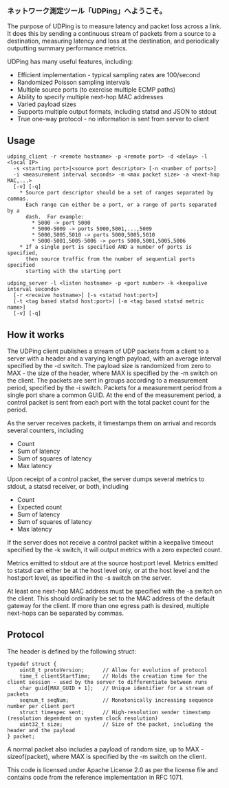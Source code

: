 ### ネットワーク測定ツール「UDPing」へようこそ。

The purpose of UDPing is to measure latency and packet loss across a link.  It does this by sending a continuous stream of packets from a source to a destination, measuring latency and loss at the destination, and periodically outputting summary performance metrics.

UDPing has many useful features, including:
* Efficient implementation - typical sampling rates are 100/second
* Randomized Poisson sampling intervals
* Multiple source ports (to exercise multiple ECMP paths)
* Ability to specify multiple next-hop MAC addresses
* Varied payload sizes
* Supports multiple output formats, including statsd and JSON to stdout 
* True one-way protocol - no information is sent from server to client

## Usage

    udping_client -r <remote hostname> -p <remote port> -d <delay> -l <local IP>
      -s <starting port>|<source port descriptor> [-n <number of ports>]
      -i <measurement interval seconds> -m <max packet size> -a <next-hop MAC,...>
      [-v] [-q]
        * Source port descriptor should be a set of ranges separated by commas.
          Each range can either be a port, or a range of ports separated by a
          dash.  For example:
            * 5000 -> port 5000
            * 5000-5009 -> ports 5000,5001,...,5009
            * 5000,5005,5010 -> ports 5000,5005,5010
            * 5000-5001,5005-5006 -> ports 5000,5001,5005,5006
        * If a single port is specified AND a number of ports is specified,
          then source traffic from the number of sequential ports specified
          starting with the starting port

    udping_server -l <listen hostname> -p <port number> -k <keepalive interval seconds>
      [-r <receive hostname>] [-s <statsd host:port>]
      [-t <tag based statsd host:port>] [-m <tag based statsd metric name>]
      [-v] [-q]

## How it works

The UDPing client publishes a stream of UDP packets from a client to a server with a header and a varying length payload, with an average interval specified by the -d switch.  The payload size is randomized from zero to MAX - the size of the header, where MAX is specified by the -m switch on the client.  The packets are sent in groups according to a measurement period, specified by the -i switch.  Packets for a measurement period from a single port share a common GUID.  At the end of the measurement period, a control packet is sent from each port with the total packet count for the period.

As the server receives packets, it timestamps them on arrival and records several counters, including
* Count
* Sum of latency
* Sum of squares of latency
* Max latency

Upon receipt of a control packet, the server dumps several metrics to stdout, a statsd receiver, or both, including
* Count
* Expected count
* Sum of latency
* Sum of squares of latency
* Max latency

If the server does not receive a control packet within a keepalive timeout specified by the -k switch, it will output metrics with a zero expected count.

Metrics emitted to stdout are at the source host:port level.  Metrics emitted to statsd can either be at the host level only, or at the host level and the host:port level, as specified in the -s switch on the server.

At least one next-hop MAC address must be specified with the -a switch on the client.  This should ordinarily be set to the MAC address of the default gateway for the client.  If more than one egress path is desired, multiple next-hops can be separated by commas.

## Protocol

The header is defined by the following struct:

    typedef struct {
        uint8_t protoVersion;      // Allow for evolution of protocol
        time_t clientStartTime;    // Holds the creation time for the client session - used by the server to differentiate between runs
        char guid[MAX_GUID + 1];   // Unique identifier for a stream of packets
        seqnum_t seqNum;           // Monotonically increasing sequence number per client port
        struct timespec sent;      // High-resolution sender timestamp (resolution dependent on system clock resolution)
        uint32_t size;             // Size of the packet, including the header and the payload
    } packet;

A normal packet also includes a payload of random size, up to MAX - sizeof(packet), where MAX is specified by the -m switch on the client.

This code is licensed under Apache License 2.0 as per the license file and contains code from the reference implementation in RFC 1071.
